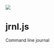 ![](https://github.com/bothzoli/jrnl.js/workflows/cibuild/badge.svg)

# jrnl.js
Command line journal
